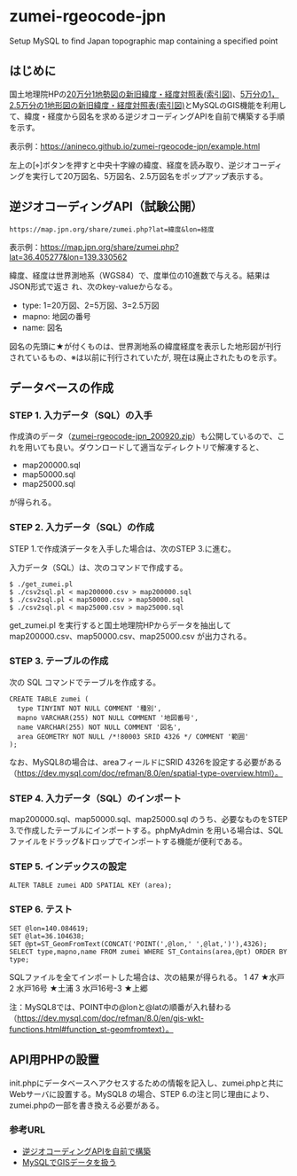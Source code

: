 # zumei-rgeocode-jpn
Setup MySQL to find Japan topographic map containing a specified point

## はじめに
国土地理院HPの[20万分1地勢図の新旧緯度・経度対照表(索引図)](https://www.gsi.go.jp/MAP/NEWOLDBL/200000/index200000.html)、[5万分の1，2.5万分の1地形図の新旧緯度・経度対照表(索引図)](https://www.gsi.go.jp/MAP/NEWOLDBL/25000-50000/index25000-50000.html)とMySQLのGIS機能を利用して、緯度・経度から図名を求める逆ジオコーディングAPIを自前で構築する手順を示す。

表示例：https://anineco.github.io/zumei-rgeocode-jpn/example.html

左上の[⌖]ボタンを押すと中央十字線の緯度、経度を読み取り、逆ジオコーディングを実行して20万図名、5万図名、2.5万図名をポップアップ表示する。

## 逆ジオコーディングAPI（試験公開）
```
https://map.jpn.org/share/zumei.php?lat=緯度&lon=経度
```
表示例：https://map.jpn.org/share/zumei.php?lat=36.405277&lon=139.330562

緯度、経度は世界測地系（WGS84）で、度単位の10進数で与える。結果はJSON形式で返さ
れ、次のkey-valueからなる。
* type: 1=20万図、2=5万図、3=2.5万図
* mapno: 地図の番号
* name: 図名

図名の先頭に★が付くものは、世界測地系の緯度経度を表示した地形図が刊行されているもの、※は以前に刊行されていたが,
現在は廃止されたものを示す。

## データベースの作成

### STEP 1. 入力データ（SQL）の入手
作成済のデータ（[zumei-rgeocode-jpn_200920.zip](https://map.jpn.org/share/zumei-rgeocode-jpn_200920.zip)）も公開しているので、これを用いても良い。ダウンロードして適当なディレクトリで解凍すると、
* map200000.sql
* map50000.sql
* map25000.sql

が得られる。

### STEP 2. 入力データ（SQL）の作成
STEP 1.で作成済データを入手した場合は、次のSTEP 3.に進む。

入力データ（SQL）は、次のコマンドで作成する。
```
$ ./get_zumei.pl
$ ./csv2sql.pl < map200000.csv > map200000.sql
$ ./csv2sql.pl < map50000.csv > map50000.sql
$ ./csv2sql.pl < map25000.csv > map25000.sql
```
get_zumei.pl を実行すると国土地理院HPからデータを抽出して map200000.csv、map50000.csv、map25000.csv が出力される。

### STEP 3. テーブルの作成

次の SQL コマンドでテーブルを作成する。
```
CREATE TABLE zumei (
  type TINYINT NOT NULL COMMENT '種別',
  mapno VARCHAR(255) NOT NULL COMMENT '地図番号',
  name VARCHAR(255) NOT NULL COMMENT '図名',
  area GEOMETRY NOT NULL /*!80003 SRID 4326 */ COMMENT '範囲'
);
```
なお、MySQL8の場合は、areaフィールドにSRID 4326を設定する必要がある（https://dev.mysql.com/doc/refman/8.0/en/spatial-type-overview.html）。

### STEP 4. 入力データ（SQL）のインポート
map200000.sql、map50000.sql、map25000.sql のうち、必要なものをSTEP 3.で作成したテーブルにインポートする。phpMyAdmin を用いる場合は、SQLファイルをドラッグ&ドロップでインポートする機能が便利である。

### STEP 5. インデックスの設定
```
ALTER TABLE zumei ADD SPATIAL KEY (area);
```

### STEP 6. テスト
```
SET @lon=140.084619;
SET @lat=36.104638;
SET @pt=ST_GeomFromText(CONCAT('POINT(',@lon,' ',@lat,')'),4326);
SELECT type,mapno,name FROM zumei WHERE ST_Contains(area,@pt) ORDER BY type;
```
SQLファイルを全てインポートした場合は、次の結果が得られる。
1 47          ★水戸
2 水戸16号    ★土浦
3 水戸16号-3  ★上郷

注：MySQL8では、POINT中の@lonと@latの順番が入れ替わる（https://dev.mysql.com/doc/refman/8.0/en/gis-wkt-functions.html#function_st-geomfromtext）。 

## API用PHPの設置
init.phpにデータベースへアクセスするための情報を記入し、zumei.phpと共にWebサーバに設置する。MySQL8 の場合、STEP 6.の注と同じ理由により、zumei.phpの一部を書き換える必要がある。

### 参考URL
* [逆ジオコーディングAPIを自前で構築](https://github.com/anineco/easy-rgeocode-jpn)
* [MySQLでGISデータを扱う](https://qiita.com/onunu/items/59ef2c050b35773ced0d)
